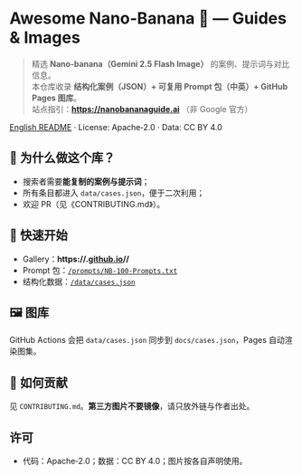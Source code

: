 
# Awesome Nano‑Banana 🍌 — Guides & Images

> 精选 **Nano‑banana（Gemini 2.5 Flash Image）** 的案例、提示词与对比信息。  
> 本仓库收录 **结构化案例（JSON）+ 可复用 Prompt 包（中英）+ GitHub Pages 图库**。  
> 站点指引：**https://nanobananaguide.ai** （非 Google 官方）

[English README](README_en.md) · License: Apache‑2.0 · Data: CC BY 4.0

## 🌟 为什么做这个库？
- 搜索者需要**能复制的案例与提示词**；
- 所有条目都进入 `data/cases.json`，便于二次利用；
- 欢迎 PR（见《CONTRIBUTING.md》）。

## 🚀 快速开始
- Gallery：**https://<your-username>.[github.io](https://ruifengzhaomail.github.io/Awesome-Nano-Banana-Guides-and-Images/)/<your-repo>/**  
- Prompt 包：[`/prompts/NB-100-Prompts.txt`](prompts/NB-100-Prompts.txt)  
- 结构化数据：[`/data/cases.json`](data/cases.json)

## 🖼 图库
GitHub Actions 会把 `data/cases.json` 同步到 `docs/cases.json`，Pages 自动渲染图集。

## 🙌 如何贡献
见 `CONTRIBUTING.md`。**第三方图片不要镜像**，请只放外链与作者出处。

## 许可
- 代码：Apache‑2.0；数据：CC BY 4.0；图片按各自声明使用。
